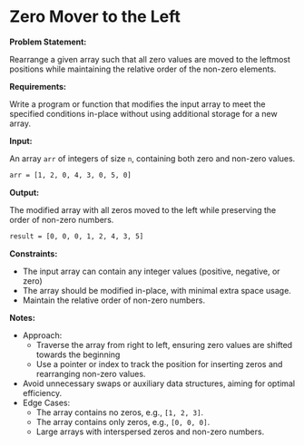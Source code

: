 # Zero Mover to the Left

**Problem Statement:**

Rearrange a given array such that all zero values are moved to the leftmost positions while maintaining the relative order of the non-zero elements.

**Requirements:**

Write a program or function that modifies the input array to meet the specified conditions in-place without using additional storage for a new array.

**Input:**

An array `arr` of integers of size `n`, containing both zero and non-zero values.

```bash
arr = [1, 2, 0, 4, 3, 0, 5, 0]
```

**Output:**

The modified array with all zeros moved to the left while preserving the order of non-zero numbers.

```bash
result = [0, 0, 0, 1, 2, 4, 3, 5]
```

**Constraints:**

- The input array can contain any integer values (positive, negative, or zero)
- The array should be modified in-place, with minimal extra space usage.
- Maintain the relative order of non-zero numbers.

**Notes:**

- Approach:
  - Traverse the array from right to left, ensuring zero values are shifted towards the beginning
  - Use a pointer or index to track the position for inserting zeros and rearranging non-zero values.
- Avoid unnecessary swaps or auxiliary data structures, aiming for optimal efficiency.
- Edge Cases:
  - The array contains no zeros, e.g., `[1, 2, 3]`.
  - The array contains only zeros, e.g., `[0, 0, 0]`.
  - Large arrays with interspersed zeros and non-zero numbers.
